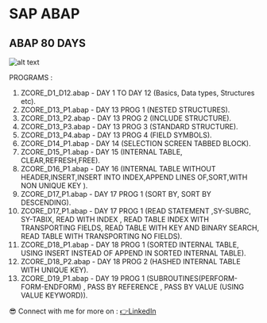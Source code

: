 # SAP ABAP
## ABAP 80 DAYS 
![alt text](https://drive.google.com/uc?export=view&id=1W9hk4GUpAMvg3o8nYdxW3p9JJBtacKTy)

PROGRAMS : 

1. ZCORE_D1_D12.abap - DAY 1 TO DAY 12 (Basics, Data types, Structures etc).
2. ZCORE_D13_P1.abap - DAY 13 PROG 1 (NESTED STRUCTURES).
3. ZCORE_D13_P2.abap - DAY 13 PROG 2 (INCLUDE STRUCTURE).
4. ZCORE_D13_P3.abap - DAY 13 PROG 3 (STANDARD STRUCTURE).
5. ZCORE_D13_P4.abap - DAY 13 PROG 4 (FIELD SYMBOLS).
6. ZCORE_D14_P1.abap - DAY 14 (SELECTION SCREEN TABBED BLOCK).
7. ZCORE_D15_P1.abap - DAY 15 (INTERNAL TABLE, CLEAR,REFRESH,FREE).
8. ZCORE_D16_P1.abap - DAY 16 (INTERNAL TABLE WITHOUT HEADER,INSERT,INSERT INTO INDEX,APPEND LINES OF,SORT,WITH NON UNIQUE KEY ).
9. ZCORE_D17_P1.abap - DAY 17 PROG 1 (SORT BY, SORT BY DESCENDING).
10. ZCORE_D17_P1.abap - DAY 17 PROG 1 (READ STATEMENT ,SY-SUBRC, SY-TABIX, READ WITH INDEX , READ TABLE INDEX WITH TRANSPORTING FIELDS, READ TABLE WITH KEY AND BINARY SEARCH, READ TABLE WITH TRANSPORTING NO FIELDS).
11. ZCORE_D18_P1.abap - DAY 18 PROG 1 (SORTED INTERNAL TABLE, USING INSERT INSTEAD OF APPEND IN SORTED INTERNAL TABLE).
12. ZCORE_D18_P2.abap - DAY 18 PROG 2 (HASHED INTERNAL TABLE WITH UNIQUE KEY).
13. ZCORE_D19_P1.abap - DAY 19 PROG 1 (SUBROUTINES(PERFORM-FORM-ENDFORM) , PASS BY REFERENCE , PASS BY VALUE (USING VALUE KEYWORD)).




😎 Connect with me for more on : 
[👉LinkedIn](https://www.linkedin.com/in/rahulpillai200010)
